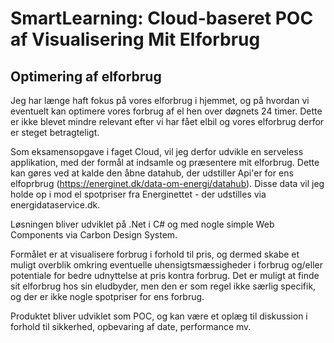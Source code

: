 # SmartLearning: Cloud-baseret POC af Visualisering Mit Elforbrug

## Optimering af elforbrug

Jeg har længe haft fokus på vores elforbrug i hjemmet, og på hvordan vi eventuelt kan optimere vores forbrug af el hen over døgnets 24 timer. Dette er ikke blevet mindre relevant efter vi har fået elbil og vores elforbrug derfor er steget betragteligt. 

Som eksamensopgave i faget Cloud, vil jeg derfor udvikle en serveless applikation, med der formål at indsamle og præsentere mit elforbrug.
Dette kan gøres ved at kalde den åbne datahub, der udstiller Api'er for ens elfoprbrug (https://energinet.dk/data-om-energi/datahub). Disse data vil jeg holde op i mod el spotpriser fra Energinettet - der udstilles via energidataservice.dk.

Løsningen bliver udviklet på .Net i C# og med nogle simple Web Components via Carbon Design System.

Formålet er at visualisere forbrug i forhold til pris, og dermed skabe et muligt overblik omkring eventuelle uhensigtsmæssigheder i forbrug og/eller potentiale for bedre udnyttelse at pris kontra forbrug.
Det er muligt at finde sit elforbrug hos sin eludbyder, men den er som regel ikke særlig specifik, og der er ikke nogle spotpriser for ens forbrug. 

Produktet bliver udviklet som POC, og kan være et oplæg til diskussion i forhold til sikkerhed, opbevaring af date, performance mv. 
